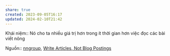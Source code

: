 ```yaml
---
share: true
created: 2023-09-05T16:17
updated: 2024-02-10T21:42
---
```

Khái niệm:: 
Nó cho ta nhiều giá trị hơn trong ít thời gian hơn việc đọc các bài viết nông

Nguồn:: [nngroup](../../../%CE%9E%20Ngu%E1%BB%93n/nngroup.md), [Write Articles, Not Blog Postings](https://www.nngroup.com/articles/write-articles-not-blogs/)